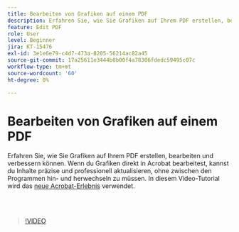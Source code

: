 ```yaml
---
title: Bearbeiten von Grafiken auf einem PDF
description: Erfahren Sie, wie Sie Grafiken auf Ihrem PDF erstellen, bearbeiten und verbessern können.
feature: Edit PDF
role: User
level: Beginner
jira: KT-15476
exl-id: 3e1e6e79-c4d7-473a-8205-56214ac82a45
source-git-commit: 17a25611e3444b0b00f4a78306fdedc59495c07c
workflow-type: tm+mt
source-wordcount: '60'
ht-degree: 0%

---
```


# Bearbeiten von Grafiken auf einem PDF

Erfahren Sie, wie Sie Grafiken auf Ihrem PDF erstellen, bearbeiten und verbessern können. Wenn du Grafiken direkt in Acrobat bearbeitest, kannst du Inhalte präzise und professionell aktualisieren, ohne zwischen den Programmen hin- und herwechseln zu müssen. In diesem Video-Tutorial wird das [neue Acrobat-Erlebnis](new-workspace.md) verwendet.

<br> 

>[!VIDEO](https://video.tv.adobe.com/v/3431260?enablevpops&quality=12&learn=on&hidetitle=true)
